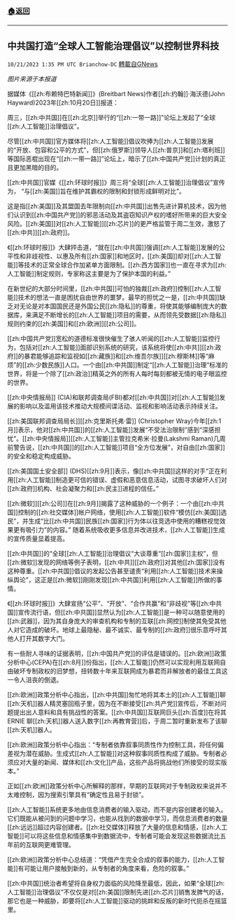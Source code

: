 ###  [:house:返回](README.md)
---


## 中共国打造“全球人工智能治理倡议”以控制世界科技
`10/21/2023 1:35 PM UTC Brianchow-DC` [轉載自GNews](https://gnews.org/articles/1863285)

*图片来源于本报道*

据媒体《[[zh:布赖特巴特新闻]]》(Breitbart News)作者[[zh:约翰]]·海沃德(John Hayward)2023年[[zh:10月20日]]报道：

周三，[[zh:中共国]]在[[zh:北京]]举行的“[[zh:一带一路]]”论坛上发起了“全球[[zh:人工智能]]治理倡议”。

尽管[[zh:中共国]]官方媒体将[[zh:人工智能]]倡议吹捧为[[zh:人工智能]]发展的“开放、包容和公平的方式”，但[[zh:俄罗斯]]领导人[[zh:普京]]和[[zh:塔利班]]等国际恶棍出现在“[[zh:一带一路]]”论坛上，暗示了[[zh:中国共产党]]计划的真正且更加黑暗的目的。

[[zh:中共国]]官媒《[[zh:环球时报]]》周三将“全球[[zh:人工智能]]治理倡议”宣传为， “与[[zh:美国]]旨在维护其霸权的限制和封锁形成鲜明对比”。

这是指[[zh:美国]]及其盟国去年限制向[[zh:中共国]]出售先进计算机技术，因为他们认识到[[zh:中国共产党]]的邪恶活动及其盗窃知识产权的嗜好所带来的巨大安全风险。[[zh:美国]]对[[zh:人工智能]][[zh:芯片]]的更严格监管于周二生效，激怒了[[zh:中共]][[zh:政府]]。

《[[zh:环球时报]]》大肆抨击道，“就在[[zh:中共国]]强调[[zh:人工智能]]发展的公平性和非歧视性、以惠及所有[[zh:国家]]和地区时，[[zh:美国]]却对[[zh:人工智能]]等技术的正常全球合作加紧单方面限制。[[zh:西方国家]]也一直在寻求为[[zh:人工智能]]制定规则，专家称这主要是为了保护本国的利益。”

在新世纪的大部分时间里，[[zh:中共国]]可怕的独裁[[zh:政府]]控制[[zh:人工智能]]技术的想法一直是困扰自由世界的噩梦。最早的担忧之一是，[[zh:中共国]]缺乏对无论是对本国国民还是外国公民[[zh:隐私]]的尊重，将使其能够编制庞大的数据库，来满足不断增长的[[zh:人工智能]]项目的需要，从而领先受数据[[zh:隐私]]规则约束的[[zh:美国]]和[[zh:欧洲]][[zh:公司]]。

[[zh:中国共产党]]宽松的道德标准很快催生了骇人听闻的[[zh:人工智能]]监控行为，包括对[[zh:人工智能]]面部识别系统的研究，该系统将使[[zh:中共]][[zh:政府]]的暴君能够追踪和监视如[[zh:藏族]]和[[zh:维吾尔族]][[zh:穆斯林]]等“麻烦”的[[zh:少数民族]]人口。一个由[[zh:中共国]]制定“[[zh:人工智能]]治理“标准的世界，将是一个除了[[zh:政治]]精英之外的所有人每时每刻都被无情的电子眼监控的世界。

[[zh:中央情报局]] (CIA)和联邦调查局(FBI)都对[[zh:中共国]]对[[zh:人工智能]]发展的影响以及滥用该技术推动大规模间谍活动、监视和影响活动表示持续关注。

[[zh:美国联邦调查局局长]][[zh:克里斯托弗·雷]] (Christopher Wray)今年[[zh:1月]]表示，他对[[zh:中共国]]的[[zh:人工智能]]发展“不受法治限制”感到“深感担忧”。[[zh:中央情报局]][[zh:人工智能]]主管拉克希米·拉曼(Lakshmi Raman)几周前警告说，[[zh:中共国]]的[[zh:人工智能]]项目“全方位发展”，对自由[[zh:国家]]的安全和稳定构成威胁。

[[zh:美国国土安全部]] (DHS)[[zh:9月]]表示，像[[zh:中共国]]这样的对手“正在利用[[zh:人工智能]]制造更可信的错误、虚假和恶意信息活动，试图寻求破坏人们对[[zh:政府]]机构、社会凝聚力和[[zh:民主]]进程的信任。”

[[zh:微软]][[zh:公司]]在[[zh:9月]]揭露了这种威胁的一个例子：一个由[[zh:中共国]]控制的[[zh:社交媒体]]帐户网络，使用[[zh:人工智能]]软件“模仿[[zh:美国]]选民”，并生成“比[[zh:中共国]]民族[[zh:国家]]行为体以往竞选中使用的糟糕视觉效果更有吸引力”的内容。” 随着系统吸收更多信息并改进技术，[[zh:人工智能]]生成的宣传质量显着提高。

[[zh:中共国]]的“全球[[zh:人工智能]]治理倡议“大谈尊重“[[zh:国家]]主权”，但[[zh:微软]]发现的网络等例子表明，[[zh:中共]][[zh:政府]]对其他[[zh:国家]]没有这种尊重。[[zh:中共国]]倡议的发起公告甚至谴责“利用[[zh:人工智能]]技术来操纵舆论”，这正是[[zh:微软]]刚刚发现[[zh:中共国]]利用[[zh:人工智能]]所做的事情。

《[[zh:环球时报]]》大肆宣扬“公平”、“开放”、“合作共赢”和“非歧视”等[[zh:中共国]]宣传流行语，但[[zh:中共国]]显然认为[[zh:人工智能]]是一种可以随意使用的[[zh:武器]]，因为其自身庞大的审查机构和专制的互联[[zh:网控]]制使其免受其他人对它造成的破坏。地球上最隐秘、最不诚实、最专制的[[zh:政府]]很乐意呼吁其他人打开其数字大门。

有一些耐人寻味的证据表明，[[zh:中国共产党]]的评估是错误的。[[zh:欧洲]]政策分析中心(CEPA)在[[zh:8月]]份指出，[[zh:人工智能]]仍然可以实现利用互联网自由破坏专制政权的旧梦想，扭转数十年来互联网成为暴君而非解放者的最佳工具这一令人沮丧的倒退。

[[zh:欧洲]]政策分析中心指出，[[zh:中共国]]匆忙地将其本土的[[zh:人工智能]]聊[[zh:天机]]器人精灵塞回瓶子里，因为在不断接受[[zh:共产党]]宣传后，不断对问题提出出人意料和具有挑战性的答案。[[zh:中共国]]互联网巨头[[zh:百度]]在将其 ERNIE 聊[[zh:天机]]器人送入数字[[zh:再教育营]]后，于周二暂时重新发布了该聊[[zh:天机]]器人。

[[zh:欧洲]]政策分析中心指出：“专制者依靠叙事同质性作为控制工具，将任何偏差视为潜在威胁。生成式[[zh:人工智能]]对这种叙事同质性构成了威胁。专制者必须应对大量的新闻、媒体和[[zh:文化]]产品，这些产品将挑战他们所接受的现实版本。”

正如[[zh:欧洲]]政策分析中心所解释的那样，早期的互联网对于专制政权来说并不太难控制，因为搜索引擎具有“确定性且易于封锁”。

[[zh:人工智能]]系统更多地由信息消费者的输入驱动，而不是内容创建者的输入。它们既能从被问到的问题中学习，也能从找到的数据中学习，而信息消费者的数量[[zh:远远]]超过内容创建者。[[zh:社交媒体]]释放了大量的信息和情感，[[zh:人工智能]]可以将这些信息和情感集中到数据流中，专制者可能会发现这些数据流比五年前的互联网更难管理。

[[zh:欧洲]]政策分析中心总结道：“凭借产生完全合成的叙事的能力，[[zh:人工智能]]有可能让用户接触到新的，从专制者的角度来看，危险的叙事。”

[[zh:中共国]]统治者希望将自身权力面临的风险降至最低，因此，如果“全球[[zh:人工智能]]治理倡议”不仅仅是对[[zh:美国]]限制先进[[zh:芯片]]销售发脾气的话，那它也是一种威胁，即要将[[zh:人工智能]]驱动的挑衅和反叛的新时代扼杀在摇篮里。
